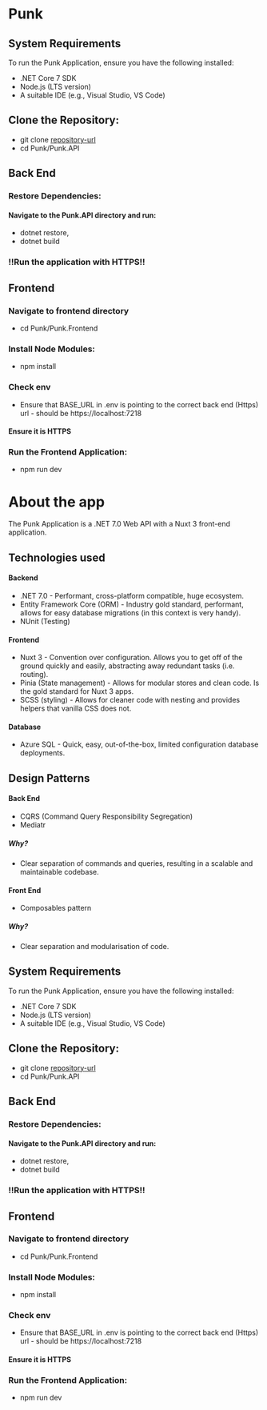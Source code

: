 # Punk

## System Requirements
To run the Punk Application, ensure you have the following installed:

- .NET Core 7 SDK
- Node.js (LTS version)
- A suitable IDE (e.g., Visual Studio, VS Code)

## Clone the Repository:

- git clone [repository-url](https://github.com/Mlrobinson1993/Punk.git)
- cd Punk/Punk.API

## Back End

### Restore Dependencies:

#### Navigate to the Punk.API directory and run:

- dotnet restore,
- dotnet build

### !!Run the application with HTTPS!!

## Frontend

### Navigate to frontend directory

- cd Punk/Punk.Frontend

### Install Node Modules:

- npm install

### Check env 

- Ensure that BASE_URL in .env is pointing to the correct back end (Https) url - should be https://localhost:7218 

#### Ensure it is HTTPS

### Run the Frontend Application:

- npm run dev

# About the app

The Punk Application is a .NET 7.0 Web API with a Nuxt 3 front-end application.

## Technologies used

#### Backend
- .NET 7.0 - Performant, cross-platform compatible, huge ecosystem.
- Entity Framework Core (ORM) - Industry gold standard, performant, allows for easy database migrations (in this context is very handy).
- NUnit (Testing)

#### Frontend
- Nuxt 3 - Convention over configuration. Allows you to get off of the ground quickly and easily, abstracting away redundant tasks (i.e. routing).
- Pinia (State management) - Allows for modular stores and clean code. Is the gold standard for Nuxt 3 apps.
- SCSS (styling) - Allows for cleaner code with nesting and provides helpers that vanilla CSS does not.

#### Database
- Azure SQL - Quick, easy, out-of-the-box, limited configuration database deployments.

## Design Patterns 

#### Back End
- CQRS (Command Query Responsibility Segregation)
- Mediatr

##### Why?
- Clear separation of commands and queries, resulting in a scalable and maintainable codebase.

#### Front End
- Composables pattern

##### Why? 
- Clear separation and modularisation of code.


## System Requirements
To run the Punk Application, ensure you have the following installed:

- .NET Core 7 SDK
- Node.js (LTS version)
- A suitable IDE (e.g., Visual Studio, VS Code)

## Clone the Repository:

- git clone [repository-url](https://github.com/Mlrobinson1993/Punk.git)
- cd Punk/Punk.API

## Back End

### Restore Dependencies:

#### Navigate to the Punk.API directory and run:

- dotnet restore,
- dotnet build

### !!Run the application with HTTPS!!

## Frontend

### Navigate to frontend directory

- cd Punk/Punk.Frontend

### Install Node Modules:

- npm install

### Check env 

- Ensure that BASE_URL in .env is pointing to the correct back end (Https) url - should be https://localhost:7218 

#### Ensure it is HTTPS

### Run the Frontend Application:

- npm run dev
